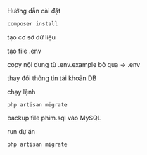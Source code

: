 Hướng dẫn cài đặt

```bash
composer install
```

tạo cơ sở dữ liệu

tạo file .env

copy nội dung từ .env.example bỏ qua -> .env

thay đổi thông tin tài khoản DB

chạy lệnh

```
php artisan migrate
```

backup file phim.sql vào MySQL

run dự án


```
php artisan migrate
```
